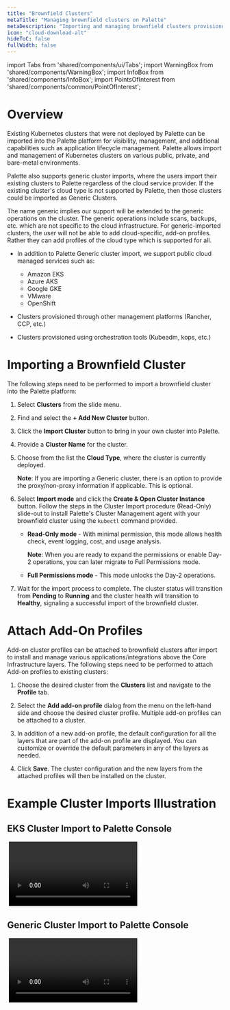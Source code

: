 ```yaml
---
title: "Brownfield Clusters"
metaTitle: "Managing brownfield clusters on Palette"
metaDescription: "Importing and managing brownfield clusters provisioned on any CSP using other orchestration tools "
icon: "cloud-download-alt"
hideToC: false
fullWidth: false
---
```


import Tabs from 'shared/components/ui/Tabs';
import WarningBox from 'shared/components/WarningBox';
import InfoBox from 'shared/components/InfoBox';
import PointsOfInterest from 'shared/components/common/PointOfInterest';


# Overview

Existing Kubernetes clusters that were not deployed by Palette can be imported into the Palette platform for visibility, management, and additional capabilities such as application lifecycle management. Palette allows import and management of Kubernetes clusters on various public, private, and bare-metal environments.

Palette also supports generic cluster imports, where the users import their existing clusters to Palette regardless of the cloud service provider. If the existing cluster's cloud type is not supported by Palette, then those clusters could be imported as Generic Clusters.

The name generic implies our support will be extended to the generic operations on the cluster. The generic operations include scans, backups, etc. which are not specific to the cloud infrastructure. For generic-imported clusters, the user will not be able to add cloud-specific, add-on profiles. Rather they can add profiles of the cloud type which is supported for all.

 * In addition to Palette Generic cluster import, we support public cloud managed services such as:
  
    * Amazon EKS
    * Azure AKS
    * Google GKE
    * VMware
    * OpenShift   <!--  Confirm it we will include other clouds -->
  
 * Clusters provisioned through other management platforms (Rancher, CCP, etc.)
 * Clusters provisioned using orchestration tools (Kubeadm, kops, etc.)

# Importing a Brownfield Cluster

The following steps need to be performed to import a brownfield cluster into the Palette platform:

1. Select **Clusters** from the slide menu.


2. Find and select the **+ Add New Cluster** button.


3. Click the **Import Cluster** button to bring in your own cluster into Palette.


4. Provide a **Cluster Name** for the cluster.


5. Choose from the list the **Cloud Type**, where the cluster is currently deployed.
   
   **Note**: If you are importing a Generic cluster, there is an option to provide the proxy/non-proxy information if applicable. This is optional.


6. Select **Import mode** and click the **Create & Open Cluster Instance** button. Follow the steps in the Cluster Import procedure (Read-Only) slide-out to install Palette's Cluster Management agent with your brownfield cluster using the `kubectl` command provided.

    * **Read-Only mode** - With minimal permission, this mode allows health check, event logging, cost, and usage analysis.

       **Note**: When you are ready to expand the permissions or enable Day-2 operations, you can later migrate to Full Permissions mode.

    
    * **Full Permissions mode** - This mode unlocks the Day-2 operations.


7. Wait for the import process to complete. The cluster status will transition from **Pending** to **Running** and the cluster health will transition to **Healthy**, signaling a successful import of the brownfield cluster.

# Attach Add-On Profiles

Add-on cluster profiles can be attached to brownfield clusters after import to install and manage various applications/integrations above the Core Infrastructure layers. The following steps need to be performed to attach Add-on profiles to existing clusters:


1. Choose the desired cluster from the **Clusters** list and navigate to the **Profile** tab.


2. Select the **Add add-on profile** dialog from the menu on the left-hand side and choose the desired cluster profile. Multiple add-on profiles can be attached to a cluster.


3. In addition of a new add-on profile, the default configuration for all the layers that are part of the add-on profile are displayed. You can customize or override the default parameters in any of the layers as needed.


4. Click **Save**. The cluster configuration and the new layers from the attached profiles will then be installed on the cluster.



# Example Cluster Imports Illustration

## EKS Cluster Import to Palette Console
 ![eks cluster import](cluster-import/eks.mp4)


## Generic Cluster Import to Palette Console
 ![generic cluster import](cluster-import/generic.mp4) 

